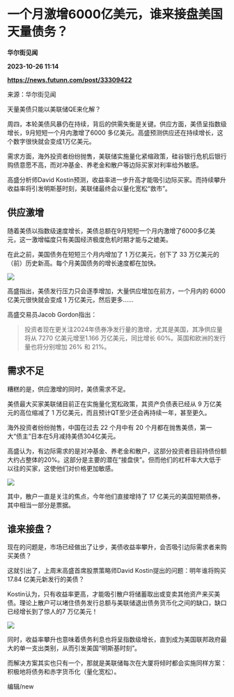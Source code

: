 # 一个月激增6000亿美元，谁来接盘美国天量债务？
**华尔街见闻**

**2023-10-26 11:14**

**https://news.futunn.com/post/33309422**

来源：华尔街见闻

天量美债只能以美联储QE来化解？

周四，本轮美债风暴仍在持续，背后的供需失衡是关键。供应方面，美债呈指数级增长，9月短短一个月内激增了6000 多亿美元。高盛预测供应还在持续增长，这个数字很快就会变成1万亿美元。

需求方面，海外投资者纷纷抛售，美联储实施量化紧缩政策，硅谷银行危机后银行购债意愿不高，而对冲基金、养老金和散户等边际买家对利率给外敏感。

高盛分析师David Kostin预测，收益率进一步升高才能吸引边际买家。而持续攀升收益率将引发明斯基时刻，美联储最终会以量化宽松“救市”。

供应激增
----

随着美债以指数级速度增长，美债总额在9月短短一个月内激增了6000多亿美元，这一激增幅度只有美国经济极度危机时期才能与之媲美。

在此之前，美国债务在短短三个月内增加了 1 万亿美元，创下了 33 万亿美元的（前）历史新高。每个月美国债务的增长速度都在加快。

![](https://newsfile.futunn.com/public/NN-PersistNewsContentImage/7781/20231026/0-f1d293eeaefc6b0e27ae15b56119b37b-0-448fde7f9b21112629c3ca14d9ea7f7a.png/big)

高盛指出，美债发行压力只会逐季增加，大量供应增加在前方，一个月内的 6000 亿美元很快就会变成 1 万亿美元，然后更多......

高盛交易员Jacob Gordon指出：

> 投资者现在更关注2024年债券净发行量的激增，尤其是美国，其净供应量将从 7270 亿美元增至1.166 万亿美元，同比增长 60%。英国和欧洲的发行量也将分别增加 26% 和 21%。

需求不足
----

糟糕的是，供应激增的同时，美债需求不足。

美债最大买家美联储目前正在实施量化宽松政策，其资产负债表已经从 9 万亿美元的高位缩减了 1 万亿美元，而且预计QT至少还会再持续一年，甚至更久。

海外投资者纷纷抛售，中国在过去 22 个月中有 20 个月都在抛售美债，第一大“债主”日本在5月减持美债304亿美元。

高盛认为，有边际需求的是对冲基金、养老金和散户，这部分投资者目前持债份额大约占整体的20%。这部分是主要的潜在“接盘侠”。但而他们的杠杆率大大低于以往的买家，这使他们对价格更加敏感。

![](https://newsfile.futunn.com/public/NN-PersistNewsContentImage/7781/20231026/0-f1d293eeaefc6b0e27ae15b56119b37b-2-1eebbebda2847f1939f5e9658f3378ea.png/big)

其中，散户一直是关注的焦点，今年他们直接增持了 17 亿美元的美国短期债券，其中相当一部分是票据。

谁来接盘？
-----

现在的问题是，市场已经做出了让步，美债收益率攀升，会否吸引边际需求者来购买美债？

这就引出了，上周末高盛首席股票策略师David Kostin提出的问题：明年谁将购买 17.84 亿美元新发行的美债？

Kostin认为，只有收益率更高，才能吸引散户将储蓄取出或变卖其他资产来买美债。理论上散户可以堵住债务发行总额与美联储退出债务货币化之间的缺口，缺口已经增长到了惊人的7 万亿美元！

![](https://newsfile.futunn.com/public/NN-PersistNewsContentImage/7781/20231026/0-f1d293eeaefc6b0e27ae15b56119b37b-3-a48cde772642b1c517acc07e6902a96a.png/big)

同时，收益率攀升也意味着债务利息也将呈指数级增长，直到成为美国联邦政府最大的单一支出类别，从而引发美国“明斯基时刻”。

而解决方案其实也只有一个，那就是美联储每次在大厦将倾时都会实施同样方案：积极地将债务和赤字货币化（量化宽松）。

编辑/new